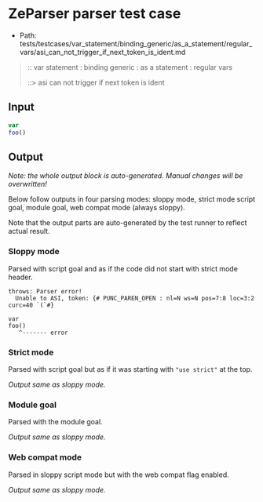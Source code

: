 # ZeParser parser test case

- Path: tests/testcases/var_statement/binding_generic/as_a_statement/regular_vars/asi_can_not_trigger_if_next_token_is_ident.md

> :: var statement : binding generic : as a statement : regular vars
>
> ::> asi can not trigger if next token is ident

## Input

`````js
var
foo()
`````

## Output

_Note: the whole output block is auto-generated. Manual changes will be overwritten!_

Below follow outputs in four parsing modes: sloppy mode, strict mode script goal, module goal, web compat mode (always sloppy).

Note that the output parts are auto-generated by the test runner to reflect actual result.

### Sloppy mode

Parsed with script goal and as if the code did not start with strict mode header.

`````
throws: Parser error!
  Unable to ASI, token: {# PUNC_PAREN_OPEN : nl=N ws=N pos=7:8 loc=3:2 curc=40 `(`#}

var
foo()
   ^------- error
`````

### Strict mode

Parsed with script goal but as if it was starting with `"use strict"` at the top.

_Output same as sloppy mode._

### Module goal

Parsed with the module goal.

_Output same as sloppy mode._

### Web compat mode

Parsed in sloppy script mode but with the web compat flag enabled.

_Output same as sloppy mode._
